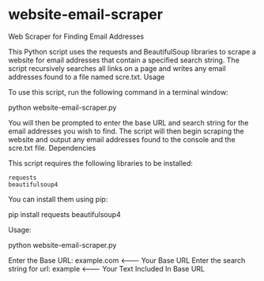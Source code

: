 # website-email-scraper
Web Scraper for Finding Email Addresses

This Python script uses the requests and BeautifulSoup libraries to scrape a website for email addresses that contain a specified search string. The script recursively searches all links on a page and writes any email addresses found to a file named scre.txt.
Usage

To use this script, run the following command in a terminal window:

python website-email-scraper.py

You will then be prompted to enter the base URL and search string for the email addresses you wish to find. The script will then begin scraping the website and output any email addresses found to the console and the scre.txt file.
Dependencies

This script requires the following libraries to be installed:

    requests
    beautifulsoup4

You can install them using pip:

pip install requests beautifulsoup4

Usage:

python website-email-scraper.py

Enter the Base URL: example.com <--- Your Base URL
Enter the search string for url: example <--- Your Text Included In Base URL
